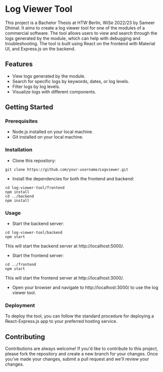 # Log Viewer Tool
This project is a Bachelor Thesis at HTW Berlin, WiSe 2022/23 by Sameer Dhimal. It aims to create a log viewer tool for one of the modules of a commercial software. The tool allows users to view and search through the logs generated by the module, which can help with debugging and troubleshooting. The tool is built using React on the frontend with Material UI, and Express.js on the backend.


## Features
- View logs generated by the module.
- Search for specific logs by keywords, dates, or log levels.
- Filter logs by log levels.
- Visualize logs with different components.


## Getting Started
### Prerequisites
- Node.js installed on your local machine.
- Git installed on your local machine.

### Installation
- Clone this repository:
```
git clone https://github.com/your-username/Logviewer.git
```

- Install the dependencies for both the frontend and backend:
```
cd log-viewer-tool/frontend
npm install
cd ../backend
npm install
```
### Usage
- Start the backend server:
```
cd log-viewer-tool/backend
npm start
```
This will start the backend server at http://localhost:5000/.

- Start the frontend server:
```
cd ../frontend
npm start
```
This will start the frontend server at http://localhost:3000/.

- Open your browser and navigate to http://localhost:3000/ to use the log viewer tool.

### Deployment
To deploy the tool, you can follow the standard procedure for deploying a React-Express.js app to your preferred hosting service.

## Contributing
Contributions are always welcome! If you'd like to contribute to this project, please fork the repository and create a new branch for your changes. Once you've made your changes, submit a pull request and we'll review your changes.